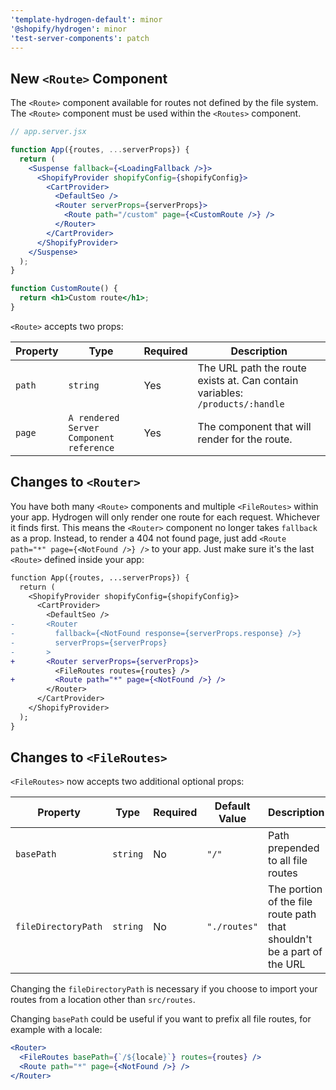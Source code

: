 ```yaml
---
'template-hydrogen-default': minor
'@shopify/hydrogen': minor
'test-server-components': patch
---
```


## New `<Route>` Component

The `<Route>` component available for routes not defined by the file system. The `<Route>` component must be used within the `<Routes>` component.

```jsx
// app.server.jsx

function App({routes, ...serverProps}) {
  return (
    <Suspense fallback={<LoadingFallback />}>
      <ShopifyProvider shopifyConfig={shopifyConfig}>
        <CartProvider>
          <DefaultSeo />
          <Router serverProps={serverProps}>
            <Route path="/custom" page={<CustomRoute />} />
          </Router>
        </CartProvider>
      </ShopifyProvider>
    </Suspense>
  );
}

function CustomRoute() {
  return <h1>Custom route</h1>;
}
```

`<Route>` accepts two props:

| Property | Type                                    | Required | Description                                                                  |
| -------- | --------------------------------------- | -------- | ---------------------------------------------------------------------------- |
| `path`   | `string`                                | Yes      | The URL path the route exists at. Can contain variables: `/products/:handle` |
| `page`   | `A rendered Server Component reference` | Yes      | The component that will render for the route.                                |

## Changes to `<Router>`

You have both many `<Route>` components and multiple `<FileRoutes>` within your app. Hydrogen will only render one route for each request. Whichever it finds first. This means the `<Router>` component no longer takes `fallback` as a prop. Instead, to render a 404 not found page, just add `<Route path="*" page={<NotFound />} />` to your app. Just make sure it's the last `<Route>` defined inside your app:

```diff
function App({routes, ...serverProps}) {
  return (
    <ShopifyProvider shopifyConfig={shopifyConfig}>
      <CartProvider>
        <DefaultSeo />
-       <Router
-         fallback={<NotFound response={serverProps.response} />}
-         serverProps={serverProps}
-       >
+       <Router serverProps={serverProps}>
          <FileRoutes routes={routes} />
+         <Route path="*" page={<NotFound />} />
        </Router>
      </CartProvider>
    </ShopifyProvider>
  );
}
```

## Changes to `<FileRoutes>`

`<FileRoutes>` now accepts two additional optional props:

| Property            | Type     | Required | Default Value | Description                                                            |
| ------------------- | -------- | -------- | ------------- | ---------------------------------------------------------------------- |
| `basePath`          | `string` | No       | `"/"`         | Path prepended to all file routes                                      |
| `fileDirectoryPath` | `string` | No       | `"./routes"`  | The portion of the file route path that shouldn't be a part of the URL |

Changing the `fileDirectoryPath` is necessary if you choose to import your routes from a location other than `src/routes`.

Changing `basePath` could be useful if you want to prefix all file routes, for example with a locale:

```jsx
<Router>
  <FileRoutes basePath={`/${locale}`} routes={routes} />
  <Route path="*" page={<NotFound />} />
</Router>
```
